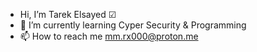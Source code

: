 - Hi, I’m Tarek Elsayed ☑
- 💜 I’m currently learning Cyper Security & Programming
- 📫 How to reach me mm.rx000@proton.me

<!---
Mr0x0x/Mr0x0x is a ✨ special ✨ repository because its `README.md` (this file) appears on your GitHub profile.
You can click the Preview link to take a look at your changes.
--->
